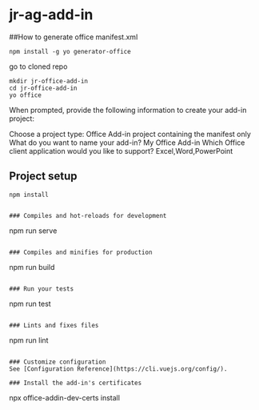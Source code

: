 # jr-ag-add-in

##How to generate office manifest.xml
```
npm install -g yo generator-office
```
go to cloned repo
```
mkdir jr-office-add-in
cd jr-office-add-in
yo office
```
When prompted, provide the following information to create your add-in project:

Choose a project type: Office Add-in project containing the manifest only
What do you want to name your add-in? My Office Add-in
Which Office client application would you like to support? Excel,Word,PowerPoint

## Project setup
```
npm install


### Compiles and hot-reloads for development
```
npm run serve
```

### Compiles and minifies for production
```
npm run build
```

### Run your tests
```
npm run test
```

### Lints and fixes files
```
npm run lint
```

### Customize configuration
See [Configuration Reference](https://cli.vuejs.org/config/).

### Install the add-in's certificates
``` 
npx office-addin-dev-certs install
```
